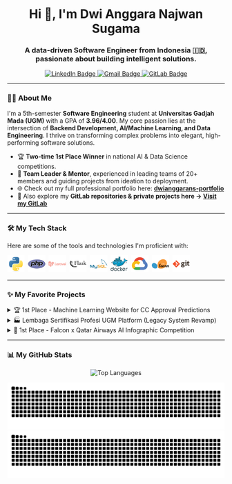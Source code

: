 <div id="header" align="center">
  <h1 align="center">Hi 👋, I'm Dwi Anggara Najwan Sugama</h1>
  <h3 align="center">A data-driven Software Engineer from Indonesia 🇮🇩, passionate about building intelligent solutions.</h3>
</div>

<div id="badges" align="center">
  <a href="https://linkedin.com/in/dwi-anggara-najwan-sugama/">
    <img src="https://img.shields.io/badge/LinkedIn-blue?style=for-the-badge&logo=linkedin&logoColor=white" alt="LinkedIn Badge"/>
  </a>
  <a href="mailto:dwianggarans@gmail.com">
    <img src="https://img.shields.io/badge/Gmail-red?style=for-the-badge&logo=gmail&logoColor=white" alt="Gmail Badge"/>
  </a>
  <a href="https://gitlab.com/DwiAnggaraNS">
    <img src="https://img.shields.io/badge/GitLab-orange?style=for-the-badge&logo=gitlab&logoColor=white" alt="GitLab Badge"/>
  </a>
</div>

---

### 👨‍💻 About Me

I'm a 5th-semester **Software Engineering** student at **Universitas Gadjah Mada (UGM)** with a GPA of **3.96/4.00**. My core passion lies at the intersection of **Backend Development, AI/Machine Learning, and Data Engineering**. I thrive on transforming complex problems into elegant, high-performing software solutions.

- 🏆 **Two-time 1st Place Winner** in national AI & Data Science competitions.  
- 🚀 **Team Leader & Mentor**, experienced in leading teams of 20+ members and guiding projects from ideation to deployment.  
- 🌐 Check out my full professional portfolio here: **[dwianggarans-portfolio](https://github.com/DwiAnggaraNS/dwianggarans-portofolio)**  
- 🧠 Also explore my **GitLab repositories & private projects here → [Visit my GitLab](https://gitlab.com/DwiAnggaraNS)**  

---

### 🛠️ My Tech Stack

Here are some of the tools and technologies I'm proficient with:

<div>
  <img src="https://github.com/devicons/devicon/blob/master/icons/python/python-original.svg" title="Python" alt="Python" width="40" height="40"/>&nbsp;
  <img src="https://github.com/devicons/devicon/blob/master/icons/php/php-original.svg" title="PHP" alt="PHP" width="40" height="40"/>&nbsp;
  <img src="https://github.com/devicons/devicon/blob/master/icons/laravel/laravel-line-wordmark.svg" title="Laravel" alt="Laravel" width="40" height="40"/>&nbsp;
  <img src="https://github.com/devicons/devicon/blob/master/icons/flask/flask-original-wordmark.svg" title="Flask" alt="Flask" width="40" height="40"/>&nbsp;
  <img src="https://github.com/devicons/devicon/blob/master/icons/mysql/mysql-original-wordmark.svg" title="MySQL" alt="MySQL" width="40" height="40"/>&nbsp;
  <img src="https://github.com/devicons/devicon/blob/master/icons/docker/docker-original-wordmark.svg" title="Docker" alt="Docker" width="40" height="40"/>&nbsp;
  <img src="https://github.com/devicons/devicon/blob/master/icons/googlecloud/googlecloud-original.svg" title="Google Cloud" alt="GCP" width="40" height="40"/>&nbsp;
  <img src="https://github.com/devicons/devicon/blob/master/icons/scikitlearn/scikitlearn-original.svg" title="scikit-learn" alt="scikit-learn" width="40" height="40"/>&nbsp;
  <img src="https://github.com/devicons/devicon/blob/master/icons/git/git-original-wordmark.svg" title="Git" alt="Git" width="40" height="40"/>&nbsp;
</div>

---

### ✨ My Favorite Projects

<details>
  <summary>🏆 1st Place - Machine Learning Website for CC Approval Predictions</summary>

  <ul>
    <li><strong>What I Did:</strong> As Team Leader, I led my team to win a national data science competition. We went beyond the requirements, developing a full-stack web app that integrates an Extra Trees Classifier model (AUC 0.89) for real-time predictions.</li>
    <li><strong>Impact:</strong> Improved the model's predictive accuracy by 4.71% through advanced feature engineering.</li>
    <li><strong>Tech:</strong> <code>Python</code>, <code>Flask</code>, <code>scikit-learn</code>, <code>Pandas</code>, <code>OnRender</code>.</li>
  </ul>
</details>

<details>
  <summary>🏭 Lembaga Sertifikasi Profesi UGM Platform (Legacy System Revamp)</summary>

  <ul>
    <li><strong>What I Did:</strong> As a Fullstack Developer, I refactored a critical, bug-ridden legacy system for UGM's professional certification body.</li>
    <li><strong>Impact:</strong> Stabilized 6 core modules, developed 25+ REST APIs with Swagger documentation, and led bug resolution using an Agile/Kanban workflow.</li>
    <li><strong>Tech:</strong> <code>PHP</code>, <code>Laravel</code>, <code>MySQL</code>, <code>Swagger</code>, <code>Git</code>.</li>
  </ul>
</details>

<details>
  <summary>🥇 1st Place - Falcon x Qatar Airways AI Infographic Competition</summary>

  <ul>
    <li><strong>What I Did:</strong> My team and I won 1st place out of 57+ teams by analyzing customer review data for Qatar Airways.</li>
    <li><strong>Impact:</strong> We designed the winning infographic, "Warning Signs in the Skies," using time-series forecasting and sentiment analysis to provide actionable business insights.</li>
  </ul>
</details>

---

### 📊 My GitHub Stats

<div align="center">
  <img src="https://github-readme-stats.vercel.app/api/top-langs/?username=DwiAnggaraNS&layout=compact&theme=dracula" alt="Top Languages"/>
</div>

![Snake animation](https://github.com/DwiAnggaraNS/DwiAnggaraNS/blob/output/github-contribution-grid-snake.svg#gh-light-mode-only)
![Snake animation dark](https://github.com/DwiAnggaraNS/DwiAnggaraNS/blob/output/github-contribution-grid-snake-dark.svg#gh-dark-mode-only)
